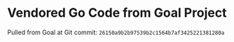 # Vendored Go Code from Goal Project

Pulled from Goal at Git commit: `26150a9b2b97539b2c1564b7af3425221381280a`
